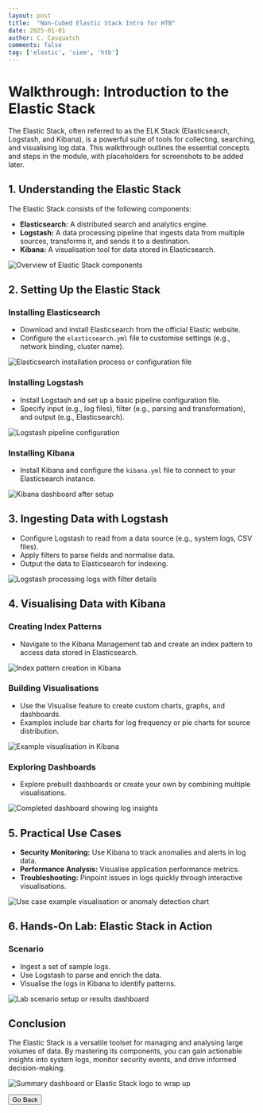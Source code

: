 ```yaml
---
layout: post
title:  "Non-Cubed Elastic Stack Intro for HTB"
date: 2025-01-01
author: C. Casquatch
comments: false
tag: ['elastic', 'siem', 'htb']
---
```


# Walkthrough: Introduction to the Elastic Stack

The Elastic Stack, often referred to as the ELK Stack (Elasticsearch, Logstash, and Kibana), is a powerful suite of tools for collecting, searching, and visualising log data. This walkthrough outlines the essential concepts and steps in the module, with placeholders for screenshots to be added later.

## 1. Understanding the Elastic Stack
The Elastic Stack consists of the following components:

- **Elasticsearch:** A distributed search and analytics engine.
- **Logstash:** A data processing pipeline that ingests data from multiple sources, transforms it, and sends it to a destination.
- **Kibana:** A visualisation tool for data stored in Elasticsearch.

![Overview of Elastic Stack components](#)

## 2. Setting Up the Elastic Stack

### Installing Elasticsearch
- Download and install Elasticsearch from the official Elastic website.
- Configure the `elasticsearch.yml` file to customise settings (e.g., network binding, cluster name).

![Elasticsearch installation process or configuration file](#)

### Installing Logstash
- Install Logstash and set up a basic pipeline configuration file.
- Specify input (e.g., log files), filter (e.g., parsing and transformation), and output (e.g., Elasticsearch).

![Logstash pipeline configuration](#)

### Installing Kibana
- Install Kibana and configure the `kibana.yml` file to connect to your Elasticsearch instance.

![Kibana dashboard after setup](#)

## 3. Ingesting Data with Logstash
- Configure Logstash to read from a data source (e.g., system logs, CSV files).
- Apply filters to parse fields and normalise data.
- Output the data to Elasticsearch for indexing.

![Logstash processing logs with filter details](#)

## 4. Visualising Data with Kibana

### Creating Index Patterns
- Navigate to the Kibana Management tab and create an index pattern to access data stored in Elasticsearch.

![Index pattern creation in Kibana](#)

### Building Visualisations
- Use the Visualise feature to create custom charts, graphs, and dashboards.
- Examples include bar charts for log frequency or pie charts for source distribution.

![Example visualisation in Kibana](#)

### Exploring Dashboards
- Explore prebuilt dashboards or create your own by combining multiple visualisations.

![Completed dashboard showing log insights](#)

## 5. Practical Use Cases

- **Security Monitoring:** Use Kibana to track anomalies and alerts in log data.
- **Performance Analysis:** Visualise application performance metrics.
- **Troubleshooting:** Pinpoint issues in logs quickly through interactive visualisations.

![Use case example visualisation or anomaly detection chart](#)

## 6. Hands-On Lab: Elastic Stack in Action

### Scenario
- Ingest a set of sample logs.
- Use Logstash to parse and enrich the data.
- Visualise the logs in Kibana to identify patterns.

![Lab scenario setup or results dashboard](#)

## Conclusion
The Elastic Stack is a versatile toolset for managing and analysing large volumes of data. By mastering its components, you can gain actionable insights into system logs, monitor security events, and drive informed decision-making.

![Summary dashboard or Elastic Stack logo to wrap up](#)

<button onclick="history.back()">Go Back</button>
